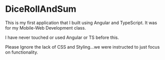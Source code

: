 # DiceRollAndSum
This is my first application that I built using Angular and TypeScript.
It was for my Mobile-Web Development class.

I have never touched or used Angular or TS before this.

Please Ignore the lack of CSS and Styling...we were instructed to just focus on functionality.
